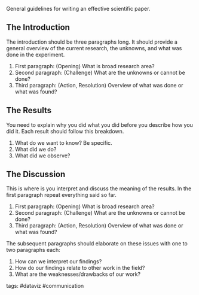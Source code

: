 General guidelines for writing an effective scientific paper.

## The Introduction

The introduction should be three paragraphs long. It should provide a
general overview of the current research, the unknowns, and what was
done in the experiment.

1.  First paragraph: (Opening) What is broad research area?
2.  Second paragraph: (Challenge) What are the unknowns or cannot be
    done?
3.  Third paragraph: (Action, Resolution) Overview of what was done or
    what was found?

## The Results

You need to explain why you did what you did before you describe how you
did it. Each result should follow this breakdown.

1.  What do we want to know? Be specific.
2.  What did we do?
3.  What did we observe?

## The Discussion

This is where is you interpret and discuss the meaning of the results.
In the first paragraph repeat everything said so far.

1.  First paragraph: (Opening) What is broad research area?
2.  Second paragraph: (Challenge) What are the unknowns or cannot be
    done?
3.  Third paragraph: (Action, Resolution) Overview of what was done or
    what was found?

The subsequent paragraphs should elaborate on these issues with one to
two paragraphs each:

1.  How can we interpret our findings?
2.  How do our findings relate to other work in the field?
3.  What are the weaknesses/drawbacks of our work?

tags: #dataviz #communication
